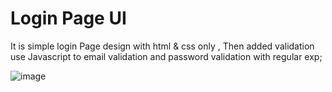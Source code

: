 # Login Page UI
It is simple login Page design with html & css only ,
Then added validation use Javascript to email validation and password validation with regular exp;

![image](https://github.com/user-attachments/assets/a85c1965-f627-4e5b-82d0-6e69846b2c5d)
